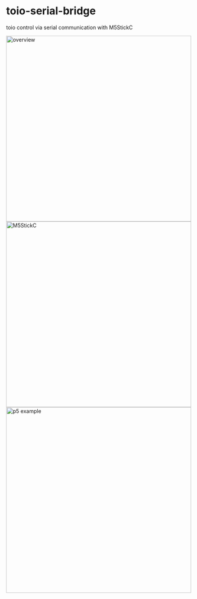 # toio-serial-bridge
toio control via serial communication with M5StickC

<img src="https://i.gyazo.com/681e062d8b2df67e866eebae0641019e.png" alt="overview" width="500"/>
<img src="https://i.gyazo.com/be919231e71ab9c2691b38dd602f1733.png" alt="M5StickC" width="500"/>
<img src="https://i.gyazo.com/0b8e72eb142dcd34a668b3a32abdb42c.gif" alt="p5 example" width="500"/></a>
